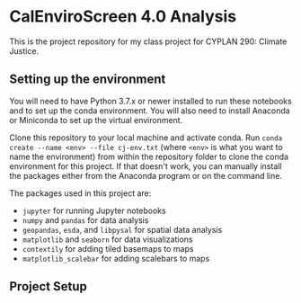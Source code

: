 # CalEnviroScreen 4.0 Analysis

This is the project repository for my class project for CYPLAN 290: Climate Justice.

## Setting up the environment

You will need to have Python 3.7.x or newer installed to run these notebooks and to set up the conda environment. You will also need to install Anaconda or Miniconda to set up the virtual environment. 

Clone this repository to your local machine and activate conda. Run `conda create --name <env> --file cj-env.txt` (where `<env>` is what you want to name the environment) from within the repository folder to clone the conda environment for this project. If that doesn't work, you can manually install the packages either from the Anaconda program or on the command line. 

The packages used in this project are:
- `jupyter` for running Jupyter notebooks 
- `numpy` and `pandas` for data analysis
- `geopandas`, `esda`, and `libpysal` for spatial data analysis
- `matplotlib` and `seaborn` for data visualizations
- `contextily` for adding tiled basemaps to maps
- `matplotlib_scalebar` for adding scalebars to maps

## Project Setup

